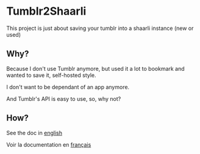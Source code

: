 # Tumblr2Shaarli

This project is just about saving your tumblr into a shaarli instance (new or used)

## Why?

Because I don't use Tumblr anymore, but used it a lot to bookmark and wanted to save it, self-hosted style.

I don't want to be dependant of an app anymore.

And Tumblr's API is easy to use, so, why not?

## How?

See the doc in [english](docs/EN.md)

Voir la documentation en [français](docs/FR.md)

